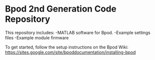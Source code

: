# Bpod 2nd Generation Code Repository

This repository includes:
-MATLAB software for Bpod.
-Example settings files
-Example module firmware

To get started, follow the setup instructions on the Bpod Wiki:
https://sites.google.com/site/bpoddocumentation/installing-bpod
